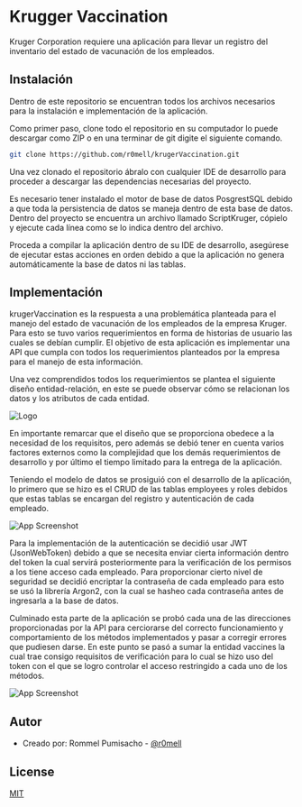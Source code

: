 # Krugger Vaccination

Kruger Corporation requiere una aplicación para llevar un registro del inventario del estado de
vacunación de los empleados.


## Instalación

Dentro de este repositorio se encuentran todos los archivos necesarios para la instalación e implementación de la aplicación. 

Como primer paso, clone todo el repositorio en su computador lo puede descargar como ZIP o en una terminar de git digite el siguiente comando. 

```bash
git clone https://github.com/r0mell/krugerVaccination.git
```

Una vez clonado el repositorio ábralo con cualquier IDE de desarrollo para proceder a descargar las dependencias necesarias del proyecto.

Es necesario tener instalado el motor de base de datos PosgrestSQL debido a que toda la persistencia de datos se maneja dentro de esta base de datos.
Dentro del proyecto se encuentra un archivo llamado ScriptKruger, cópielo y ejecute cada línea como se lo indica dentro del archivo.

Proceda a compilar la aplicación dentro de su IDE de desarrollo, asegúrese de ejecutar estas acciones en orden debido a que la aplicación no genera automáticamente la base de datos ni las tablas. 


## Implementación

krugerVaccination es la respuesta a una problemática planteada para el manejo del estado de vacunación de los empleados de la empresa Kruger.
Para esto se tuvo varios requerimientos en forma de historias de usuario las cuales se debían cumplir. El objetivo de esta aplicación es implementar una API que cumpla con todos los requerimientos planteados por la empresa para el manejo de esta información. 

Una vez comprendidos todos los requerimientos se plantea el siguiente diseño entidad-relación, en este se puede observar cómo se relacionan los datos y los atributos de cada entidad.  

![Logo](https://imgur.com/y2cyIw1.png)

En importante remarcar que el diseño que se proporciona obedece a la necesidad de los requisitos, pero además se debió tener en cuenta varios factores externos como la complejidad que los demás requerimientos de desarrollo y por último el tiempo limitado para la entrega de la aplicación.

Teniendo el modelo de datos se prosiguió con el desarrollo de la aplicación, lo primero que se hizo es el CRUD de las tablas employees y roles debidos que estas tablas se encargan del registro y autenticación de cada empleado.

![App Screenshot](https://imgur.com/rZTQPXm.jpg)

Para la implementación de la autenticación se decidió usar JWT (JsonWebToken) debido a que se necesita enviar cierta información dentro del token la cual servirá posteriormente para la verificación de los permisos a los tiene acceso cada empleado. Para proporcionar cierto nivel de seguridad se decidió encriptar la contraseña de cada empleado para esto se usó la librería Argon2, con la cual se hasheo cada contraseña antes de ingresarla a la base de datos.


Culminado esta parte de la aplicación se probó cada una de las direcciones proporcionadas por la API para cerciorarse del correcto funcionamiento y comportamiento de los métodos implementados y pasar a corregir errores que pudiesen darse. En este punto se pasó a sumar la entidad vaccines la cual trae consigo requisitos de verificación para lo cual se hizo uso del token con el que se logro controlar el acceso restringido a cada uno de los métodos.


![App Screenshot](https://imgur.com/E7sZACE.jpg)



## Autor

- Creado por: Rommel Pumisacho - [@r0mell](https://github.com/r0mell/)



## License
[MIT](https://choosealicense.com/licenses/mit/)
